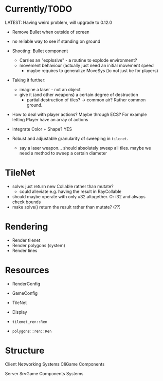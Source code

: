 # Currently/TODO
LATEST: Having weird problem, will upgrade to 0.12.0
- Remove Bullet when outside of screen
- no reliable way to see if standing on ground

- Shooting: Bullet component
    - Carries an "explosive" - a routine to explode environment?
    - movement behaviour (actually just need an initial movement speed
        - maybe requires to generalize MoveSys (to not just be for players)
- Taking it further:
    - imagine a laser - not an object
    - give it (and other weapons) a certain degree of destruction
        - partial destruction of tiles? -> common air? Rather common ground.

- How to deal with player actions? Maybe through ECS? For example letting Player have an array of actions

- Integrate Color + Shape? YES

- Robust and adjustable granularity of sweeping in `tilenet`.
     - say a laser weapon... should absolutely sweep all tiles.
       maybe we need a method to sweep a certain diameter

# TileNet
- solve: just return new Collable rather than mutate?
  - could alleviate e.g. having the result in RayCollable
- should maybe operate with only u32 altogether. Or i32 and always check bounds
- make solve() return the result rather than mutate? (??)


# Rendering
 - Render tilenet 
 - Render polygons (system)
 - Render lines

# Resources
  - RenderConfig
  - GameConfig
  - TileNet
  - Display

  - `tilenet_ren::Ren`
  - `polygons::ren::Ren`


# Structure
Client
  Networking
  Systems
  CliGame
    Components

Server
  SrvGame
    Components
  Systems


